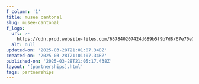 ```yaml
---
f_column: '1'
title: musee cantonal
slug: musee-cantonal
f_logo:
  url: >-
    https://cdn.prod.website-files.com/657840207424d689b5f9b7d8/67e70e0b03c06bd27cabf014_logo-musee-cantonal.svg
  alt: null
updated-on: '2025-03-28T21:01:07.348Z'
created-on: '2025-03-28T21:01:07.348Z'
published-on: '2025-03-28T21:05:17.438Z'
layout: '[partnerships].html'
tags: partnerships
---
```



